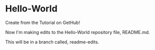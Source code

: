 Hello-World
===========

Create from the Tutorial on GetHub!  

Now I'm making edits to the Hello-World repository file, README.md.  

This will be in a branch called, readme-edits.

